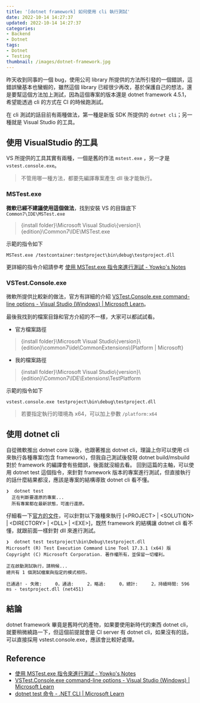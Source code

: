 ```yaml
---
title: '[dotnet framework] 如何使用 cli 執行測試'
date: 2022-10-14 14:27:37
updated: 2022-10-14 14:27:37
categories:
- Backend
- Dotnet
tags:
- Dotnet
- Testing
thumbnail: /images/dotnet-framework.jpg
---
```


昨天收到同事的一個 bug，使用公司 library 所提供的方法所引發的一個錯誤，這錯誤蠻基本也蠻蝦的，雖然這個 library 已經很少再改，基於保護自己的想法，還是要幫這個方法加上測試，因為這個專案的版本還是 dotnet framework 4.5.1，希望能透過 cli 的方式在 CI 的時候跑測試。

在 cli 測試的話目前有兩種做法，第一種是新版 SDK 所提供的 `dotnet cli`；另一種就是 Visual Studio 的工具。

<!-- more -->

## 使用 VisualStudio 的工具

VS 所提供的工具其實有兩種，一個是舊的作法 `mstest.exe` ，另一才是 `vstest.console.exe`。

> 不管用哪一種方法，都要先編譯專案產生 dll 後才能執行。 

### MSTest.exe

**微軟已經不建議使用這個做法**，找到安裝 VS 的目錄底下 `Common7\IDE\MSTest.exe` 

> {install folder}\Microsoft Visual Studio\\{version}\\{edition}\Common7\IDE\MSTest.exe

示範的指令如下

```shell
MSTest.exe /testcontainer:testproject\bin\debug\testproject.dll
```

更詳細的指令介紹請參考 [使用 MSTest.exe 指令來進行測試 - Yowko's Notes](https://blog.yowko.com/mstest-exe/)

### VSTest.Console.exe

微軟所提供比較新的做法，官方有詳細的介紹 [VSTest.Console.exe command-line options - Visual Studio (Windows) | Microsoft Learn](https://learn.microsoft.com/en-us/visualstudio/test/vstest-console-options?view=vs-2022)。

最後我找到的檔案目錄和官方介紹的不一樣，大家可以都試試看。

- 官方檔案路徑

> {install folder}\Microsoft Visual Studio\\{version}\\{edition}\common7\ide\CommonExtensions\\{Platform | Microsoft}

- 我的檔案路徑

> {install folder}\Microsoft Visual Studio\\\{version}\\{edition}\Common7\IDE\Extensions\TestPlatform

示範的指令如下

```shell
vstest.console.exe testproject\bin\debug\testproject.dll
```

> 若要指定執行的環境為 x64，可以加上參數 `/platform:x64`

## 使用 dotnet cli

自從微軟推出 dotnet core 以後，也跟著推出 dotnet cli，理論上你可以使用 cli 來執行各種專案(包含 framework)，但我自己測試後發現 dotnet build/msbuild 對於 framework 的編譯會有些錯誤，後面就沒細去看。
回到這篇的主軸，可以使用 dotnet test 這個指令，來針對 framework 版本的專案進行測試，但直接執行的話什麼結果都沒，應該是專案的結構導致 dotnet cli 看不懂。

```shell
❯  dotnet test
  正在判斷要還原的專案...
  所有專案都在最新狀態，可進行還原。
```

仔細看一下[官方的文件](https://learn.microsoft.com/zh-tw/dotnet/core/tools/dotnet-test)，可以針對以下幾種來執行 [\<PROJECT> | \<SOLUTION> | \<DIRECTORY> | \<DLL> | \<EXE>]，既然 framework 的結構讓 dotnet cli 看不懂，就跟前面一樣針對 dll 來進行測試。

```shell
❯  dotnet test testproject\bin\Debug\testproject.dll
Microsoft (R) Test Execution Command Line Tool 17.3.1 (x64) 版
Copyright (C) Microsoft Corporation. 著作權所有，並保留一切權利。

正在啟動測試執行，請稍候...
總共有 1 個測試檔案與指定的模式相符。

已通過! - 失敗:     0，通過:     2，略過:     0，總計:     2，持續時間: 596 ms - testproject.dll (net451)
```

## 結論

dotnet framework 畢竟是舊時代的產物，如果要使用新時代的東西 dotnet cli，就要稍微繞路一下，但這個前提就會是 CI server 有 dotnet cli，如果沒有的話，可以直接採用 vstest.console.exe，應該會比較好處理。

## Reference

- [使用 MSTest.exe 指令來進行測試 - Yowko's Notes](https://blog.yowko.com/mstest-exe/)
- [VSTest.Console.exe command-line options - Visual Studio (Windows) | Microsoft Learn](https://learn.microsoft.com/en-us/visualstudio/test/vstest-console-options?view=vs-2022)
- [dotnet test 命令 - .NET CLI | Microsoft Learn](https://learn.microsoft.com/zh-tw/dotnet/core/tools/dotnet-test)